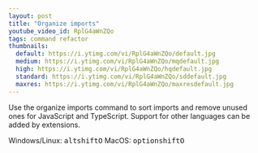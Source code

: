```yaml
---
layout: post
title: "Organize imports"
youtube_video_id: RplG4aWnZQo
tags: command refactor
thumbnails:
  default: https://i.ytimg.com/vi/RplG4aWnZQo/default.jpg
  medium: https://i.ytimg.com/vi/RplG4aWnZQo/mqdefault.jpg
  high: https://i.ytimg.com/vi/RplG4aWnZQo/hqdefault.jpg
  standard: https://i.ytimg.com/vi/RplG4aWnZQo/sddefault.jpg
  maxres: https://i.ytimg.com/vi/RplG4aWnZQo/maxresdefault.jpg
---
```


Use the organize imports command to sort imports and remove unused ones for JavaScript and TypeScript. Support for other languages can be added by extensions.

Windows/Linux: <kbd>alt</kbd><kbd>shift</kbd><kbd>O</kbd>
MacOS: <kbd>option</kbd><kbd>shift</kbd><kbd>O</kbd>